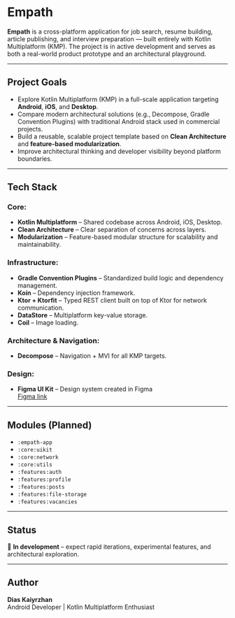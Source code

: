 # Empath

**Empath** is a cross-platform application for job search, resume building, article publishing, and interview preparation — built entirely with Kotlin Multiplatform (KMP). The project is in active development and serves as both a real-world product prototype and an architectural playground.

---

## Project Goals

- Explore Kotlin Multiplatform (KMP) in a full-scale application targeting **Android**, **iOS**, and **Desktop**.
- Compare modern architectural solutions (e.g., Decompose, Gradle Convention Plugins) with traditional Android stack used in commercial projects.
- Build a reusable, scalable project template based on **Clean Architecture** and **feature-based modularization**.
- Improve architectural thinking and developer visibility beyond platform boundaries.

---

## Tech Stack

### Core:
- **Kotlin Multiplatform** – Shared codebase across Android, iOS, Desktop.
- **Clean Architecture** – Clear separation of concerns across layers.
- **Modularization** – Feature-based modular structure for scalability and maintainability.

### Infrastructure:
- **Gradle Convention Plugins** – Standardized build logic and dependency management.
- **Koin** – Dependency injection framework.
- **Ktor + Ktorfit** – Typed REST client built on top of Ktor for network communication.
- **DataStore** – Multiplatform key-value storage.
- **Coil** – Image loading.

### Architecture & Navigation:
- **Decompose** – Navigation + MVI for all KMP targets.

### Design:
- **Figma UI Kit** – Design system created in Figma  
  [Figma link](https://www.figma.com/design/2wDsNvMCxN8Yaku307S3t2/empath-ui-kit?node-id=86-5475&t=c2hltXsLG7NsMO65-1)

---

## Modules (Planned)

- `:empath-app`
- `:core:uikit`
- `:core:network`
- `:core:utils`
- `:features:auth`
- `:features:profile`
- `:features:posts`
- `:features:file-storage`
- `:features:vacancies`

---

## Status

🔧 **In development** – expect rapid iterations, experimental features, and architectural exploration.

---

## Author
**Dias Kaiyrzhan**  
Android Developer | Kotlin Multiplatform Enthusiast  

